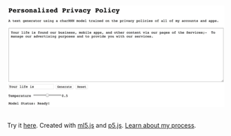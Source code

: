 ![readme-demo](images/readme-demo.jpg)
  
\
Try it [here](https://ellennickles.github.io/personalized-privacy-policy/).
Created with [ml5.js](https://ml5js.org/) and [p5.js](https://p5js.org/). [Learn about my process](https://github.com/ellennickles/personalized-privacy-policy/blob/master/process.md).
